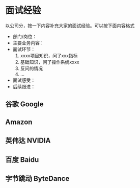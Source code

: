 # 面试经验

以公司分，按一下内容补充大家的面试经验。可以按下面内容格式
- 部门/岗位：
- 主要业务内容：
- 面试环节：
  1. xxxx项目知识，问了xxx指标
  2. 基础知识，问了操作系统xxxx
  3. 反问的情况
  4. ...
- 面试感受：
- 后续跟进：

## 谷歌 Google

## Amazon

## 英伟达 NVIDIA

## 百度 Baidu

## 字节跳动 ByteDance
